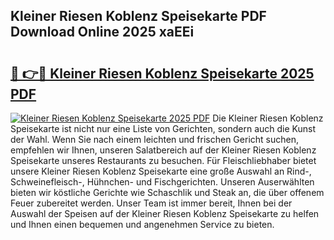## Kleiner Riesen Koblenz Speisekarte PDF Download Online 2025 xaEEi

# <h2><a href="http://gcah9u.nevu.top/?p=Kleiner+Riesen+Koblenz+Speisekarte">🔗 👉🔴 Kleiner Riesen Koblenz Speisekarte 2025 PDF</a></h2>

[![Kleiner Riesen Koblenz Speisekarte 2025 PDF](https://i.imgur.com/dBaPXMq.png)](http://gcah9u.nevu.top/?p=Kleiner+Riesen+Koblenz+Speisekarte)
Die Kleiner Riesen Koblenz Speisekarte ist nicht nur eine Liste von Gerichten, sondern auch die Kunst der Wahl. Wenn Sie nach einem leichten und frischen Gericht suchen, empfehlen wir Ihnen, unseren Salatbereich auf der Kleiner Riesen Koblenz Speisekarte unseres Restaurants zu besuchen. Für Fleischliebhaber bietet unsere Kleiner Riesen Koblenz Speisekarte eine große Auswahl an Rind-, Schweinefleisch-, Hühnchen- und Fischgerichten. Unseren Auserwählten bieten wir köstliche Gerichte wie Schaschlik und Steak an, die über offenem Feuer zubereitet werden. Unser Team ist immer bereit, Ihnen bei der Auswahl der Speisen auf der Kleiner Riesen Koblenz Speisekarte zu helfen und Ihnen einen bequemen und angenehmen Service zu bieten.

